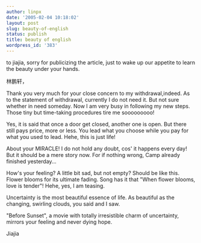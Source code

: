 ```yaml
---
author: linpx
date: '2005-02-04 10:18:02'
layout: post
slug: beauty-of-english
status: publish
title: beauty of english
wordpress_id: '383'
---
```


to jiajia, sorry for publicizing the article, just to wake up our appetite to
learn the beauty under your hands.

林鹏轩，

Thank you very much for your close concern to my withdrawal,indeed. As to the
statement of withdrawal, currently I do not need it. But not sure whether in
need someday. Now I am very busy in following my new steps. Those tiny but
time-taking procedures tire me sooooooooo!

Yes, it is said that once a door get closed, another one is open. But there
still pays price, more or less. You lead what you choose while you pay for
what you used to lead. Hehe, this is just life!

About your MIRACLE! I do not hold any doubt, cos' it happens every day! But it
should be a mere story now. For if nothing wrong, Camp already finished
yesterday...

How's your feeling? A little bit sad, but not empty? Should be like this.
Flower blooms for its ultimate fading. Song has it that "When flower blooms,
love is tender"! Hehe, yes, I am teasing.

Uncertainty is the most beautiful essence of life. As beautiful as the
changing, swirling clouds, you said and I saw.

"Before Sunset", a movie with totally irresistible charm of uncertainty,
mirrors your feeling and never dying hope.

Jiajia


